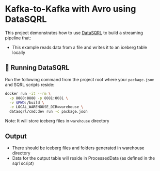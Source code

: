 # Kafka-to-Kafka with Avro using DataSQRL

This project demonstrates how to use [DataSQRL](https://datasqrl.com) to build a streaming pipeline that:

- This example reads data from a file and writes it to an iceberg table locally

## 🐳 Running DataSQRL

Run the following command from the project root where your `package.json` and SQRL scripts reside:

```bash
docker run -it --rm \
  -p 8888:8888 -p 8081:8081 \
  -v $PWD:/build \
  -e LOCAL_WAREHOUSE_DIR=warehouse \
  datasqrl/cmd:dev run -c package.json
```
Note: It will store iceberg files in `warehouse` directory




## Output

* There should be iceberg files and folders generated in warehouse directory
* Data for the output table will reside in ProcessedData (as defined in the sqrl script)


